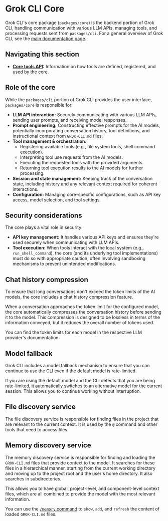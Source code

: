 # Grok CLI Core

Grok CLI's core package (`packages/core`) is the backend portion of Grok CLI, handling communication with various LLM APIs, managing tools, and processing requests sent from `packages/cli`. For a general overview of Grok CLI, see the [main documentation page](../index.md).

## Navigating this section

- **[Core tools API](./tools-api.md):** Information on how tools are defined, registered, and used by the core.

## Role of the core

While the `packages/cli` portion of Grok CLI provides the user interface, `packages/core` is responsible for:

- **LLM API interaction:** Securely communicating with various LLM APIs, sending user prompts, and receiving model responses.
- **Prompt engineering:** Constructing effective prompts for the AI models, potentially incorporating conversation history, tool definitions, and instructional context from `GROK-CLI.md` files.
- **Tool management & orchestration:**
  - Registering available tools (e.g., file system tools, shell command execution).
  - Interpreting tool use requests from the AI models.
  - Executing the requested tools with the provided arguments.
  - Returning tool execution results to the AI models for further processing.
- **Session and state management:** Keeping track of the conversation state, including history and any relevant context required for coherent interactions.
- **Configuration:** Managing core-specific configurations, such as API key access, model selection, and tool settings.

## Security considerations

The core plays a vital role in security:

- **API key management:** It handles various API keys and ensures they're used securely when communicating with LLM APIs.
- **Tool execution:** When tools interact with the local system (e.g., `run_shell_command`), the core (and its underlying tool implementations) must do so with appropriate caution, often involving sandboxing mechanisms to prevent unintended modifications.

## Chat history compression

To ensure that long conversations don't exceed the token limits of the AI models, the core includes a chat history compression feature.

When a conversation approaches the token limit for the configured model, the core automatically compresses the conversation history before sending it to the model. This compression is designed to be lossless in terms of the information conveyed, but it reduces the overall number of tokens used.

You can find the token limits for each model in the respective LLM provider's documentation.

## Model fallback

Grok CLI includes a model fallback mechanism to ensure that you can continue to use the CLI even if the default model is rate-limited.

If you are using the default model and the CLI detects that you are being rate-limited, it automatically switches to an alternative model for the current session. This allows you to continue working without interruption.

## File discovery service

The file discovery service is responsible for finding files in the project that are relevant to the current context. It is used by the `@` command and other tools that need to access files.

## Memory discovery service

The memory discovery service is responsible for finding and loading the `GROK-CLI.md` files that provide context to the model. It searches for these files in a hierarchical manner, starting from the current working directory and moving up to the project root and the user's home directory. It also searches in subdirectories.

This allows you to have global, project-level, and component-level context files, which are all combined to provide the model with the most relevant information.

You can use the [`/memory` command](../cli/commands.md) to `show`, `add`, and `refresh` the content of loaded `GROK-CLI.md` files.

